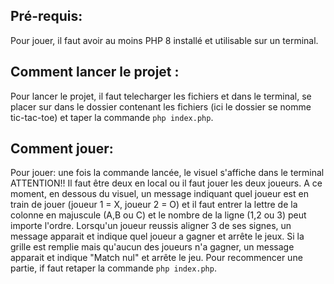 ## Pré-requis:
Pour jouer, il faut avoir au moins PHP 8 installé et utilisable sur un terminal.

## Comment lancer le projet :
Pour lancer le projet, il faut telecharger les fichiers et dans le terminal, se 
placer sur dans le dossier contenant les fichiers (ici le dossier se nomme 
tic-tac-toe) et taper la commande `php index.php`.

## Comment jouer:
Pour jouer: une fois la commande lancée, le visuel s'affiche dans le terminal
ATTENTION!! Il faut être deux en local ou il faut jouer les deux joueurs.
A ce moment, en dessous du visuel, un message indiquant quel joueur est en train
de jouer (joueur 1 = X, joueur 2 = O) et il faut entrer la lettre de la colonne
en majuscule (A,B ou C) et le nombre de la ligne (1,2 ou 3) peut importe l'ordre.
Lorsqu'un joueur reussis aligner 3 de ses signes, un message apparait et indique
quel joueur a gagner et arrête le jeux.
Si la grille est remplie mais qu'aucun des joueurs n'a gagner, un message apparait
et indique "Match nul" et arrête le jeu.
Pour recommencer une partie, if faut retaper la commande `php index.php`.
